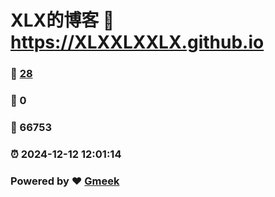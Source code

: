 # XLX的博客 :link: https://XLXXLXXLX.github.io 
### :page_facing_up: [28](https://XLXXLXXLX.github.io/tag.html) 
### :speech_balloon: 0 
### :hibiscus: 66753 
### :alarm_clock: 2024-12-12 12:01:14 
### Powered by :heart: [Gmeek](https://github.com/Meekdai/Gmeek)
